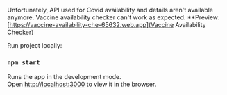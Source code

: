 Unfortunately, API used for Covid availability and details aren't available anymore. Vaccine availability checker can't work as expected.
\*\*Preview: [https://vaccine-availability-che-65632.web.app](Vaccine Availability Checker)

Run project locally:

### `npm start`

Runs the app in the development mode.\
Open [http://localhost:3000](http://localhost:3000) to view it in the browser.
